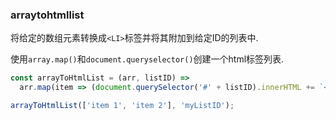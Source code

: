 ### arraytohtmllist

将给定的数组元素转换成`<LI>`标签并将其附加到给定ID的列表中. 

使用`array.map()`和`document.queryselector()`创建一个html标签列表. 

```js
const arrayToHtmlList = (arr, listID) =>
  arr.map(item => (document.querySelector('#' + listID).innerHTML += `<li>${item}</li>`));
```

```js
arrayToHtmlList(['item 1', 'item 2'], 'myListID');
```